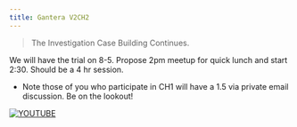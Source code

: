```yaml
---
title: Gantera V2CH2
---
```


> The Investigation Case Building Continues.

We will have the trial on 8-5. Propose 2pm meetup for quick lunch and start 2:30. Should be a 4 hr session.

- Note those of you who participate in CH1 will have a 1.5 via private email discussion. Be on the lookout!

[![YOUTUBE](http://img.youtube.com/vi/Sym1sTA5e2k/0.jpg)](http://www.youtube.com/watch?v=Sym1sTA5e2k)

